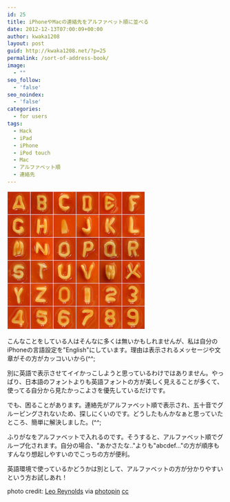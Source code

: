 ```yaml
---
id: 25
title: iPhoneやMacの連絡先をアルファベット順に並べる
date: 2012-12-13T07:00:09+00:00
author: kwaka1208
layout: post
guid: http://kwaka1208.net/?p=25
permalink: /sort-of-address-book/
image:
  - ""
seo_follow:
  - 'false'
seo_noindex:
  - 'false'
categories:
  - for users
tags:
  - Hack
  - iPad
  - iPhone
  - iPod touch
  - Mac
  - アルファベット順
  - 連絡先
---
```

<img src="/assets/images/2012/12/small__3491396612.jpg" alt="alphabet" width="320" height="320" class="alignnone size-full wp-image-26" />

こんなことをしている人はそんなに多くは無いかもしれませんが、私は自分のiPhoneの言語設定を"English"にしています。理由は表示されるメッセージや文章がその方がカッコいいから(^^;

別に英語で表示させてイイかっこしようと思っているわけではありません。やっぱり、日本語のフォントよりも英語フォントの方が美しく見えることが多くて、使ってる自分から見たかっこよさを優先しているだけです。

でも、困ることがあります。連絡先がアルファベット順で表示され、五十音でグルーピングされないため、探しにくいのです。どうしたもんかなぁと思っていたところ、簡単に解決しました。(^^;

ふりがなをアルファベットで入れるのです。そうすると、アルファベット順でグループ化されます。自分の場合、"あかさたな.."よりも"abcdef..."の方が順序もすんなり想起しやすいのでこっちの方が便利。

英語環境で使っているかどうかは別として、アルファベットの方が分かりやすいという方お試しあれ！

photo credit: [Leo Reynolds](http://www.flickr.com/photos/lwr/3491396612/) via [photopin](http://photopin.com) [cc](http://creativecommons.org/licenses/by-nc-sa/2.0/)